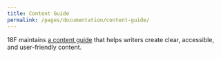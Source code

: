 ```yaml
---
title: Content Guide
permalink: /pages/documentation/content-guide/
---
```


18F maintains [a content guide](https://content-guide.18f.gov/) that helps writers create clear, accessible, and user-friendly content.
